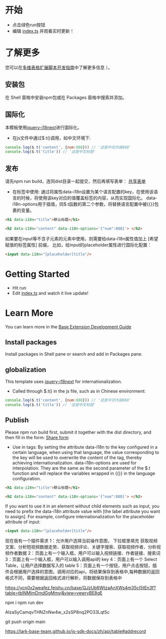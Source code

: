 # 开始
- 点击绿色run按钮
- 编辑 [index.ts](#src/index.ts) 并观看实时更新！

# 了解更多

您可以在[多维表格扩展脚本开发指南](https://feishu.feishu.cn/docx/U3wodO5eqome3uxFAC3cl0qanIe)中了解更多信息 ）。

## 安装包
在 Shell 窗格中安装npm包或在 Packages 窗格中搜索并添加。

## 国际化
本模板使用[jquery-i18next](https://locize.com/blog/jquery-i18next/)进行国际化。
- 在js文件中通过$.t()调用，如中文环境下:
```js
console.log($.t('content', {num:888})) // '这是中文内容888'
console.log($.t('title')) // '这是中文标题'
```
## 发布
请先npm run build，连同dist目录一起提交，然后再填写表单：
[共享表单](https://feishu.feishu.cn/share/base/form/shrcnGFgOOsFGew3SDZHPhzkM0e)

- 在标签中使用:
通过将属性data-i18n设置为某个语言配置的key，在使用该语言的时候，将使用该key对应的值覆盖标签的内容，从而实现国际化。
data-i18n-options用于插值，同$.t函数的第二个参数，将替换语言配置中被{{}}包裹的变量。

```html
<h1 data-i18n="title">默认标题</h1>

<h2 data-i18n="content" data-i18n-options='{"num":888}'> </h2>
```

如果要在input等不含子元素的元素中使用，则需要给data-i18n属性值加上 [希望赋值的标签属性] 前缀，
比如，给input的placeholder属性进行国际化配置：

```html
<input data-i18n="[placeholder]title"/>

```





# Getting Started
- Hit run
- Edit [index.ts](#src/index.ts) and watch it live update!

# Learn More

You can learn more in the [Base Extension Development Guide](https://lark-technologies.larksuite.com/docx/HvCbdSzXNowzMmxWgXsuB2Ngs7d)

## Install packages

Install packages in Shell pane or search and add in Packages pane.


## globalization
This template uses [jquery-i18next](https://locize.com/blog/jquery-i18next/) for internationalization.
- Called through $.t() in the js file, such as in Chinese environment:
```js
console.log($.t('content', {num:888})) // '这是中文内容888'
console.log($.t('title')) // '这是中文标题'
```

## Publish
Please npm run build first, submit it together with the dist directory, and then fill in the form:
[Share form](https://feishu.feishu.cn/share/base/form/shrcnGFgOOsFGew3SDZHPhzkM0e)

- Use in tags:
By setting the attribute data-i18n to the key configured in a certain language, when using that language, the value corresponding to the key will be used to overwrite the content of the tag, thereby achieving internationalization.
data-i18n-options are used for interpolation. They are the same as the second parameter of the $.t function and will replace the variables wrapped in {{}} in the language configuration.
```html
<h1 data-i18n="title">默认标题</h1>

<h2 data-i18n="content" data-i18n-options='{"num":888}'> </h2>
```

If you want to use it in an element without child elements such as input, you need to prefix the data-i18n attribute value with [the label attribute you want to assign].
For example, configure internationalization for the placeholder attribute of input:
```html
<input data-i18n="[placeholder]title"/>

```



现在我有一个插件需求
1：允许用户选择当前操作意图，
    下拉框里填充 获取视频文案、分析短视频数据走势、获取视频评论、关键字搜索、获取视频作者、分析视频作者数据
2：页面上有一个输入框，用户可以输入视频链接、作者链接、搜索词
3：页面上有一个输入框，用户可以输入调用api的 key
4：页面上有一个 Select Table，让用户选择数据写入的 table 
5：页面上有一个按钮，用户点击按钮，插件会根据用户选择的意图，调用对应的api，将结果保存到表格中,每种数据的返回格式不同，需要根据返回格式进行解析，将数据保存到表格中


https://ycn0x2weafez.feishu.cn/base/QJzUb6WtzaAnXWs4m35cI5tEn3f?table=tblNMlmDmdGgMmvj&view=vewryBE8gE

npm i
npm run dev


AIzaSyCamqvTHNZnNw4w_x2sSP8nq2PO33Lqt5c

git push origin main

https://lark-base-team.github.io/js-sdk-docs/zh/api/table#addrecord